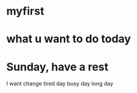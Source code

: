# myfirst
# what u want to do today
# Sunday, have a rest
I want change
tired day
busy day
long day
